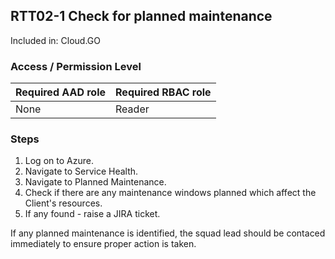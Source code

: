 ## RTT02-1 Check for planned maintenance

Included in: Cloud.GO

### Access / Permission Level

| Required AAD role | Required RBAC role     |
|-------------------|------------------------|
| None              | Reader                 |

### Steps

1. Log on to Azure.
2. Navigate to Service Health.
3. Navigate to Planned Maintenance.
4. Check if there are any maintenance windows planned which affect the Client's resources.
5. If any found - raise a JIRA ticket.

If any planned maintenance is identified, the squad lead should be contaced immediately to ensure proper action is taken.
